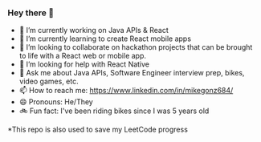 ### Hey there 👋

- 🔭 I’m currently working on Java APIs & React
- 🌱 I’m currently learning to create React mobile apps
- 👯 I’m looking to collaborate on hackathon projects that can be brought to life with a React web or mobile app.
- 🤔 I’m looking for help with React Native
- 💬 Ask me about Java APIs, Software Engineer interview prep, bikes, video games, etc.
- 📫 How to reach me: https://www.linkedin.com/in/mikegonz684/
- 😄 Pronouns: He/They
- :bike: Fun fact: I've been riding bikes since I was 5 years old

*This repo is also used to save my LeetCode progress

